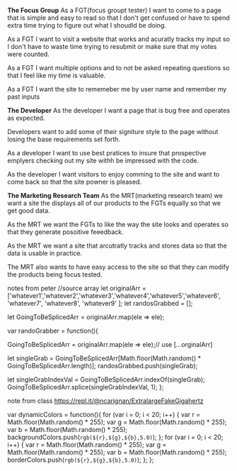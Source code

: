 **The Focus Group**
As a FGT(focus groupt tester) I want to come to a page that is simple and easy to read so that I don't get confused or have to spend extra time trying to figure out what I shoudld be doing.

As a FGT I want to visit a website that works and acuratly tracks my input so I don't have to waste time trying to resubmit or make sure that my votes were counted.

As a FGT I want multiple options and to not be asked repeating questions so that I feel like my time is valuable.

As a FGT I want the site to rememeber me by user name and remember my past inputs

**The Developer**
As the developer I want a page that is bug free and operates as expected.

Developers want to add some of their signiture style to the page without losing the base requirements set forth.

As a developer I want to use best pratices to insure that prospective emplyers checking out my site withh be impressed with the code.

As the developer I want visitors to enjoy comming to the site and want to come back so that the site powner is pleased.

**The Marketing Research Team**
As the MRT(marketing research team) we want a site the displays all of our products to the FGTs equally so that we get good data.

As the MRT we want the FGTs to like the way the site looks and operates so that they generate posoitive feeedback.  

As the MRT we want a site that arcutratly tracks and stores data so that the data is usable in practice.

The MRT also wants to have easy access to the site so that they can modify the products being focus tested. 


notes from peter
//source array
let originalArr = ['whatever1','whatever2','whatever3','whatever4','whatever5','whatever6', 'whatever7', 'whatever8', 'whatever9' ];
let randosGrabbed = [];

let GoingToBeSplicedArr = originalArr.map(ele => ele);


var randoGrabber = function(){

  GoingToBeSplicedArr = originalArr.map(ele => ele);// use [...orginalArr]

  let singleGrab = GoingToBeSplicedArr[Math.floor(Math.random() * GoingToBeSplicedArr.length)];
  randosGrabbed.push(singleGrab);

  let singleGrabIndexVal = GoingToBeSplicedArr.indexOf(singleGrab);
  GoingToBeSplicedArr.splice(singleGrabIndexVal, 1);
};

note from class
https://repl.it/@ncarignan/ExtralargeFakeGigahertz

var dynamicColors = function(){
  for (var i = 0; i < 20; i++) {
    var r = Math.floor(Math.random() * 255);
    var g = Math.floor(Math.random() * 255);
    var b = Math.floor(Math.random() * 255);
    backgroundColors.push(`rgb(${r},${g},${b},5.0)`);
  };
  for (var i = 0; i < 20; i++) {
    var r = Math.floor(Math.random() * 255);
    var g = Math.floor(Math.random() * 255);
    var b = Math.floor(Math.random() * 255);
    borderColors.push(`rgb(${r},${g},${b},5.0)`);
  };
};
